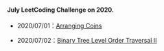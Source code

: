 #### July LeetCoding Challenge on 2020.

- 2020/07/01：[Arranging Coins](https://leetcode.com/explore/featured/card/july-leetcoding-challenge/544/week-1-july-1st-july-7th/3377/)

- 2020/07/02：[Binary Tree Level Order Traversal II](https://leetcode.com/explore/challenge/card/july-leetcoding-challenge/544/week-1-july-1st-july-7th/3378/)